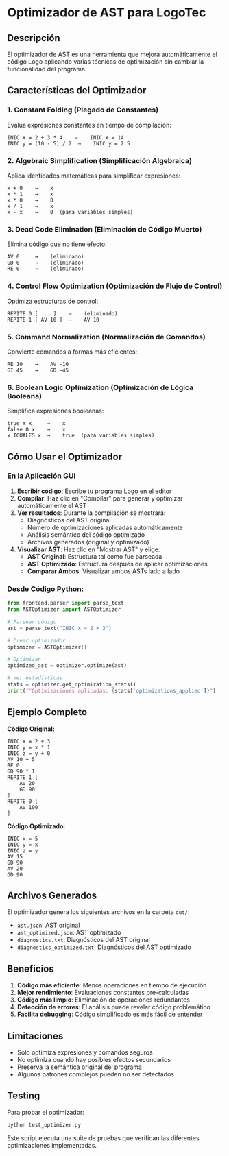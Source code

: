 # Optimizador de AST para LogoTec

## Descripción

El optimizador de AST es una herramienta que mejora automáticamente el código Logo aplicando varias técnicas de optimización sin cambiar la funcionalidad del programa.

## Características del Optimizador

### 1. **Constant Folding (Plegado de Constantes)**
Evalúa expresiones constantes en tiempo de compilación:
```logo
INIC x = 2 + 3 * 4    →    INIC x = 14
INIC y = (10 - 5) / 2  →    INIC y = 2.5
```

### 2. **Algebraic Simplification (Simplificación Algebraica)**
Aplica identidades matemáticas para simplificar expresiones:
```logo
x + 0    →    x
x * 1    →    x
x * 0    →    0
x / 1    →    x
x - x    →    0  (para variables simples)
```

### 3. **Dead Code Elimination (Eliminación de Código Muerto)**
Elimina código que no tiene efecto:
```logo
AV 0     →    (eliminado)
GD 0     →    (eliminado)
RE 0     →    (eliminado)
```

### 4. **Control Flow Optimization (Optimización de Flujo de Control)**
Optimiza estructuras de control:
```logo
REPITE 0 [ ... ]    →    (eliminado)
REPITE 1 [ AV 10 ]  →    AV 10
```

### 5. **Command Normalization (Normalización de Comandos)**
Convierte comandos a formas más eficientes:
```logo
RE 10    →    AV -10
GI 45    →    GD -45
```

### 6. **Boolean Logic Optimization (Optimización de Lógica Booleana)**
Simplifica expresiones booleanas:
```logo
true Y x     →    x
false O x    →    x
x IGUALES x  →    true  (para variables simples)
```

## Cómo Usar el Optimizador

### En la Aplicación GUI

1. **Escribir código**: Escribe tu programa Logo en el editor
2. **Compilar**: Haz clic en "Compilar" para generar y optimizar automáticamente el AST
3. **Ver resultados**: Durante la compilación se mostrará:
   - Diagnósticos del AST original
   - Número de optimizaciones aplicadas automáticamente
   - Análisis semántico del código optimizado
   - Archivos generados (original y optimizado)
4. **Visualizar AST**: Haz clic en "Mostrar AST" y elige:
   - **AST Original**: Estructura tal como fue parseada
   - **AST Optimizado**: Estructura después de aplicar optimizaciones
   - **Comparar Ambos**: Visualizar ambos ASTs lado a lado

### Desde Código Python:

```python
from frontend.parser import parse_text
from ASTOptimizer import ASTOptimizer

# Parsear código
ast = parse_text("INIC x = 2 + 3")

# Crear optimizador
optimizer = ASTOptimizer()

# Optimizar
optimized_ast = optimizer.optimize(ast)

# Ver estadísticas
stats = optimizer.get_optimization_stats()
print(f"Optimizaciones aplicadas: {stats['optimizations_applied']}")
```

## Ejemplo Completo

**Código Original:**
```logo
INIC x = 2 + 3
INIC y = x * 1
INIC z = y + 0
AV 10 + 5
RE 0
GD 90 * 1
REPITE 1 [
    AV 20
    GD 90
]
REPITE 0 [
    AV 100
]
```

**Código Optimizado:**
```logo
INIC x = 5
INIC y = x
INIC z = y
AV 15
GD 90
AV 20
GD 90
```

## Archivos Generados

El optimizador genera los siguientes archivos en la carpeta `out/`:

- `ast.json`: AST original
- `ast_optimized.json`: AST optimizado
- `diagnostics.txt`: Diagnósticos del AST original
- `diagnostics_optimized.txt`: Diagnósticos del AST optimizado

## Beneficios

1. **Código más eficiente**: Menos operaciones en tiempo de ejecución
2. **Mejor rendimiento**: Evaluaciones constantes pre-calculadas
3. **Código más limpio**: Eliminación de operaciones redundantes
4. **Detección de errores**: El análisis puede revelar código problemático
5. **Facilita debugging**: Código simplificado es más fácil de entender

## Limitaciones

- Solo optimiza expresiones y comandos seguros
- No optimiza cuando hay posibles efectos secundarios
- Preserva la semántica original del programa
- Algunos patrones complejos pueden no ser detectados

## Testing

Para probar el optimizador:

```bash
python test_optimizer.py
```

Este script ejecuta una suite de pruebas que verifican las diferentes optimizaciones implementadas.
